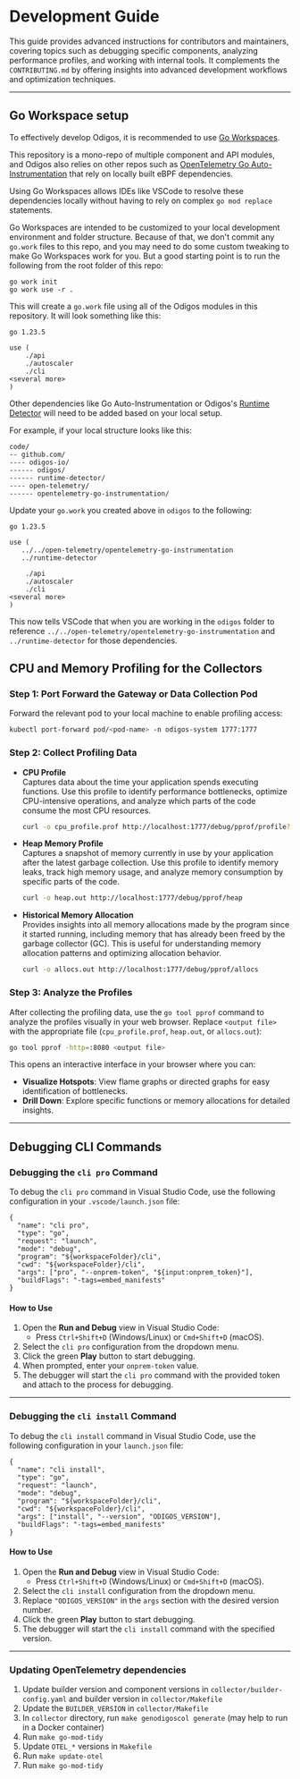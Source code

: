 # Development Guide

This guide provides advanced instructions for contributors and maintainers, covering topics such as debugging specific components, analyzing performance profiles, and working with internal tools. It complements the `CONTRIBUTING.md` by offering insights into advanced development workflows and optimization techniques.

---

## Go Workspace setup

To effectively develop Odigos, it is recommended to use [Go Workspaces](https://go.dev/blog/get-familiar-with-workspaces).

This repository is a mono-repo of multiple component and API modules, and Odigos also relies on other repos such as [OpenTelemetry Go Auto-Instrumentation](https://github.com/open-telemetry/opentelemetry-go-instrumentation)
that rely on locally built eBPF dependencies.

Using Go Workspaces allows IDEs like VSCode to resolve these dependencies locally without having to rely on complex `go mod replace` statements.

Go Workspaces are intended to be customized to your local development environment and folder structure. Because of that, we don't commit any `go.work` files to this repo,
and you may need to do some custom tweaking to make Go Workspaces work for you. But a good starting point is to run the following from the root folder of this repo:

```
go work init
go work use -r .
```

This will create a `go.work` file using all of the Odigos modules in this repository. It will look something like this:

```
go 1.23.5

use (
	./api
	./autoscaler
	./cli
<several more>
)
```

Other dependencies like Go Auto-Instrumentation or Odigos's [Runtime Detector](https://github.com/odigos-io/runtime-detector) will need to be added based on your local setup.

For example, if your local structure looks like this:

```
code/
-- github.com/
---- odigos-io/
------ odigos/
------ runtime-detector/
---- open-telemetry/
------ opentelemetry-go-instrumentation/
```

Update your `go.work` you created above in `odigos` to the following:

```
go 1.23.5

use (
   ../../open-telemetry/opentelemetry-go-instrumentation
   ../runtime-detector

	./api
	./autoscaler
	./cli
<several more>
)
```

This now tells VSCode that when you are working in the `odigos` folder to reference `../../open-telemetry/opentelemetry-go-instrumentation` and `../runtime-detector` for those dependencies.

## CPU and Memory Profiling for the Collectors

### Step 1: Port Forward the Gateway or Data Collection Pod
Forward the relevant pod to your local machine to enable profiling access:

```bash
kubectl port-forward pod/<pod-name> -n odigos-system 1777:1777
```
 
### Step 2: Collect Profiling Data

- **CPU Profile**  
   Captures data about the time your application spends executing functions. Use this profile to identify performance bottlenecks, optimize CPU-intensive operations, and analyze which parts of the code consume the most CPU resources.

   ```bash
   curl -o cpu_profile.prof http://localhost:1777/debug/pprof/profile?seconds=30
   ```
 
- **Heap Memory Profile**  
   Captures a snapshot of memory currently in use by your application after the latest garbage collection. Use this profile to identify memory leaks, track high memory usage, and analyze memory consumption by specific parts of the code.

   ```bash
   curl -o heap.out http://localhost:1777/debug/pprof/heap
   ```

- **Historical Memory Allocation**  
   Provides insights into all memory allocations made by the program since it started running, including memory that has already been freed by the garbage collector (GC). This is useful for understanding memory allocation patterns and optimizing allocation behavior.

   ```bash
   curl -o allocs.out http://localhost:1777/debug/pprof/allocs
   ```

### Step 3: Analyze the Profiles
After collecting the profiling data, use the `go tool pprof` command to analyze the profiles visually in your web browser. Replace `<output file>` with the appropriate file (`cpu_profile.prof`, `heap.out`, or `allocs.out`):

```bash
go tool pprof -http=:8080 <output file>
```

This opens an interactive interface in your browser where you can:
- **Visualize Hotspots**: View flame graphs or directed graphs for easy identification of bottlenecks.
- **Drill Down**: Explore specific functions or memory allocations for detailed insights.

---

## Debugging CLI Commands

### Debugging the `cli pro` Command

To debug the `cli pro` command in Visual Studio Code, use the following configuration in your `.vscode/launch.json` file:

```jsonc
{
  "name": "cli pro",
  "type": "go",
  "request": "launch",
  "mode": "debug",
  "program": "${workspaceFolder}/cli",
  "cwd": "${workspaceFolder}/cli",
  "args": ["pro", "--onprem-token", "${input:onprem_token}"],
  "buildFlags": "-tags=embed_manifests"
}
```

#### How to Use
1. Open the **Run and Debug** view in Visual Studio Code:
   - Press `Ctrl+Shift+D` (Windows/Linux) or `Cmd+Shift+D` (macOS).
2. Select the `cli pro` configuration from the dropdown menu.
3. Click the green **Play** button to start debugging.
4. When prompted, enter your `onprem-token` value.
5. The debugger will start the `cli pro` command with the provided token and attach to the process for debugging.

---

### Debugging the `cli install` Command

To debug the `cli install` command in Visual Studio Code, use the following configuration in your `launch.json` file:

```jsonc
{
  "name": "cli install",
  "type": "go",
  "request": "launch",
  "mode": "debug",
  "program": "${workspaceFolder}/cli",
  "cwd": "${workspaceFolder}/cli",
  "args": ["install", "--version", "ODIGOS_VERSION"],
  "buildFlags": "-tags=embed_manifests"
}
```

#### How to Use
1. Open the **Run and Debug** view in Visual Studio Code:
   - Press `Ctrl+Shift+D` (Windows/Linux) or `Cmd+Shift+D` (macOS).
2. Select the `cli install` configuration from the dropdown menu.
3. Replace `"ODIGOS_VERSION"` in the `args` section with the desired version number.
4. Click the green **Play** button to start debugging.
5. The debugger will start the `cli install` command with the specified version.

---

### Updating OpenTelemetry dependencies

1. Update builder version and component versions in `collector/builder-config.yaml` and builder version in `collector/Makefile`
2. Update the `BUILDER_VERSION` in `collector/Makefile`
3. In `collector` directory, run `make genodigoscol generate` (may help to run in a Docker container)
4. Run `make go-mod-tidy`
5. Update `OTEL_*` versions in `Makefile`
6. Run `make update-otel`
7. Run `make go-mod-tidy`
